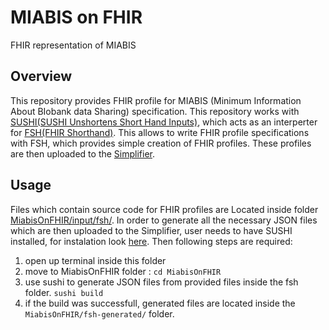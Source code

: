 # MIABIS on FHIR

FHIR representation of MIABIS

## Overview
This repository provides FHIR profile for MIABIS (Minimum Information About BIobank data Sharing) specification. This repository works with [SUSHI(SUSHI Unshortens Short Hand Inputs)](https://github.com/FHIR/sushi), which acts as an interperter for [FSH(FHIR Shorthand)](https://hl7.org/fhir/uv/shorthand/reference.html). This allows to write FHIR profile specifications with FSH, which provides simple creation of FHIR profiles. These profiles are then uploaded to the [Simplifier](https://simplifier.net/). 

## Usage

Files which contain source code for FHIR profiles are Located inside folder [MiabisOnFHIR/input/fsh/](https://github.com/BBMRI-cz/miabis-on-fhir/tree/fsh_implementation/MiabisOnFHIR/input/fsh). In order to generate all the necessary JSON files which are then uploaded to the Simplifier, user needs to have SUSHI installed, for instalation look [here](https://github.com/FHIR/sushi?tab=readme-ov-file#installation-for-sushi-users). Then following steps are required:

1. open up terminal inside this folder
2. move to MiabisOnFHIR folder : ```cd MiabisOnFHIR```
3. use sushi to generate JSON files from provided files inside the fsh folder. ```sushi build```
4. if the build was successfull, generated files are located inside the `MiabisOnFHIR/fsh-generated/` folder.

